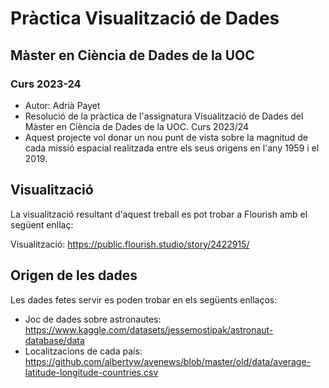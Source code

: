 # Pràctica Visualització de Dades
## Màster en Ciència de Dades de la UOC
### Curs 2023-24

- Autor: Adrià Payet
- Resolució de la pràctica de l'assignatura Visualització de Dades del Màster en Ciència de Dades de la UOC. Curs 2023/24
- Aquest projecte vol donar un nou punt de vista sobre la magnitud de cada missió espacial realitzada entre els seus origens en l'any 1959 i el 2019.

## Visualització
La visualització resultant d'aquest treball es pot trobar a Flourish amb el següent enllaç:

Visualització: https://public.flourish.studio/story/2422915/ 

## Origen de les dades
Les dades fetes servir es poden trobar en els següents enllaços:
- Joc de dades sobre astronautes: https://www.kaggle.com/datasets/jessemostipak/astronaut-database/data
- Localitzacions de cada país: https://github.com/albertyw/avenews/blob/master/old/data/average-latitude-longitude-countries.csv 
